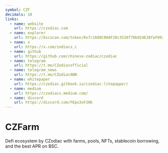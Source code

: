 ```yaml
---
symbol: CZF
decimals: 18
links:
  - name: website
    url: https://czodiac.com
  - name: explorer
    url: https://bscscan.com/token/0x7c1608C004F20c3520f70b924E2BfeF092dA0043
  - name: x
    url: https://x.com/zodiacs_c
  - name: github
    url: https://github.com/chinese-zodiac/czodiac
  - name: telegram
    url: https://t.me/CZodiacofficial
  - name: telegram_news
    url: https://t.me/CZodiacANN
  - name: whitepaper
    url: https://czodiac.gitbook.io/czodiac-litepapper/
  - name: medium
    url: https://czodiacs.medium.com/
  - name: discord
    url: https://discord.com/FEpu3xF2Hb
---
```


# CZFarm

Defi ecosystem by CZodiac with farms, pools, NFTs, stablecoin borrowing, and the best APR on BSC.
